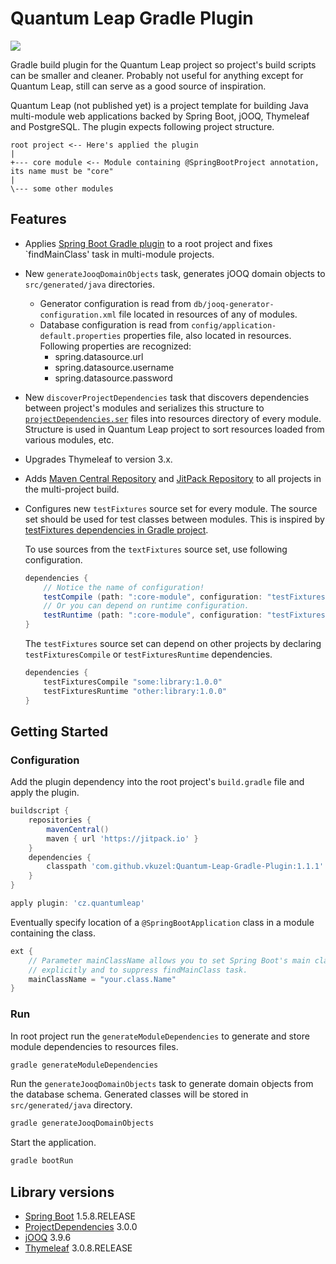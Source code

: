 # Quantum Leap Gradle Plugin

[![](https://jitpack.io/v/vkuzel/Quantum-Leap-Gradle-Plugin.svg)](https://jitpack.io/#vkuzel/Quantum-Leap-Gradle-Plugin)

Gradle build plugin for the Quantum Leap project so project's build scripts can be smaller and cleaner.
Probably not useful for anything except for Quantum Leap, still can serve as a good source of inspiration.

Quantum Leap (not published yet) is a project template for building Java multi-module web applications backed by Spring Boot, jOOQ, Thymeleaf and PostgreSQL.
The plugin expects following project structure.

````
root project <-- Here's applied the plugin
|
+--- core module <-- Module containing @SpringBootProject annotation, its name must be "core"
|
\--- some other modules
````

## Features

* Applies [Spring Boot Gradle plugin](https://docs.spring.io/spring-boot/docs/current/reference/html/build-tool-plugins-gradle-plugin.html) to a root project and fixes `findMainClass' task in multi-module projects.
* New `generateJooqDomainObjects` task, generates jOOQ domain objects to `src/generated/java` directories.
  * Generator configuration is read from `db/jooq-generator-configuration.xml` file located in resources of any of modules.
  * Database configuration is read from `config/application-default.properties` properties file, also located in resources.
    Following properties are recognized:
    * spring.datasource.url
    * spring.datasource.username
    * spring.datasource.password
* New `discoverProjectDependencies` task that discovers dependencies between project's modules and serializes this structure to [`projectDependencies.ser`](https://github.com/vkuzel/Gradle-Project-Dependencies) files into resources directory of every module.
  Structure is used in Quantum Leap project to sort resources loaded from various modules, etc.
* Upgrades Thymeleaf to version 3.x.
* Adds [Maven Central Repository](http://search.maven.org) and [JitPack Repository](https://jitpack.io) to all projects in the multi-project build.
* Configures new `testFixtures` source set for every module. The source set should be used for test classes between modules. This is inspired by [testFixtures dependencies in Gradle project](https://github.com/gradle/gradle/blob/master/gradle/testFixtures.gradle).

  To use sources from the `textFixtures` source set, use following configuration.

  ````groovy
  dependencies {
      // Notice the name of configuration!
      testCompile (path: ":core-module", configuration: "testFixturesUsageCompile")
      // Or you can depend on runtime configuration.
      testRuntime (path: ":core-module", configuration: "testFixturesUsageRuntime")
  }
  ````
  The `testFixtures` source set can depend on other projects by declaring `testFixturesCompile` or `testFixturesRuntime` dependencies.
  ````groovy
  dependencies {
      testFixturesCompile "some:library:1.0.0"
      testFixturesRuntime "other:library:1.0.0"
  }
  ````

## Getting Started

### Configuration

Add the plugin dependency into the root project's `build.gradle` file and apply the plugin.

````groovy
buildscript {
    repositories {
        mavenCentral()
        maven { url 'https://jitpack.io' }
    }
    dependencies {
        classpath 'com.github.vkuzel:Quantum-Leap-Gradle-Plugin:1.1.1'
    }
}

apply plugin: 'cz.quantumleap'
````

Eventually specify location of a `@SpringBootApplication` class in a module containing the class.   

````groovy
ext {
    // Parameter mainClassName allows you to set Spring Boot's main class
    // explicitly and to suppress findMainClass task.
    mainClassName = "your.class.Name"
}
````

### Run

In root project run the `generateModuleDependencies` to generate and store module dependencies to resources files.

````bash
gradle generateModuleDependencies
````

Run the `generateJooqDomainObjects` task to generate domain objects from the database schema. Generated classes will be stored in `src/generated/java` directory.

````bash
gradle generateJooqDomainObjects
````

Start the application.

````bash
gradle bootRun
````

## Library versions

* [Spring Boot](https://github.com/spring-projects/spring-boot) 1.5.8.RELEASE
* [ProjectDependencies](https://github.com/vkuzel/Gradle-Project-Dependencies) 3.0.0
* [jOOQ](https://github.com/jOOQ/jOOQ) 3.9.6
* [Thymeleaf](https://github.com/thymeleaf) 3.0.8.RELEASE

